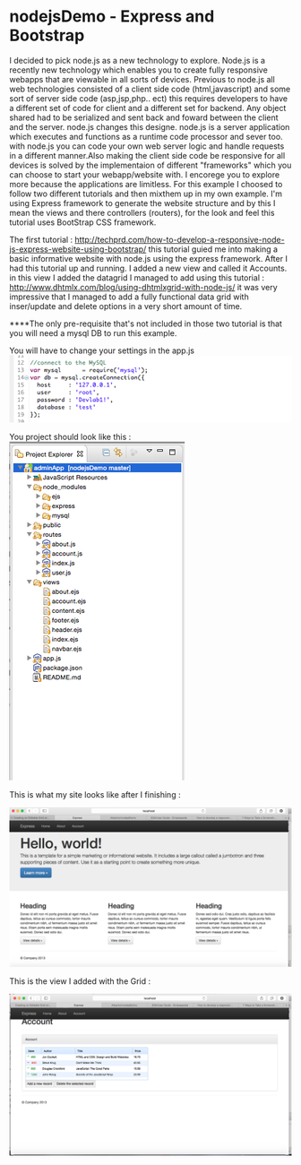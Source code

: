 nodejsDemo - Express and Bootstrap
==========

I decided to pick node.js as a new technology to explore. Node.js is a recently new technology which enables you to create fully responsive webapps that are viewable in all sorts of devices. Previous to node.js all web technologies consisted of a client side code (html,javascript) and some sort of server side code (asp,jsp,php.. ect) this requires developers to have a different set of code for client and a different set for backend. 
Any object shared had to be serialized and sent back and foward between the client and the server. node.js changes this designe. node.js is a server application which executes and functions as a runtime code processor and sever too. with node.js you can code your own web server logic and handle requests in a different manner.Also making the client side code be responsive for all devices is solved by the implementaion of different "frameworks" which you can choose to start your webapp/website with. I encorege you to explore more because the applications are limitless.  For this example I choosed to follow two different tutorials and then mixthem up in my own example. I'm using Express framework to generate the website structure and by this I mean the views and there controllers (routers), for the look and feel this tutorial uses BootStrap CSS framework.

The first tutorial : http://techprd.com/how-to-develop-a-responsive-node-js-express-website-using-bootstrap/
this tutorial guied me into making a basic informative website with node.js using the express framework. After I had this tutorial up and running. I added a new view and called it Accounts. in this view I added the datagrid I managed to add using this tutorial : http://www.dhtmlx.com/blog/using-dhtmlxgrid-with-node-js/ it was very impressive that I managed to add a fully functional data grid with inser/update and delete options in a very short amount of time. 

****The only pre-requisite that's not included in those two tutorial is that you will need a mysql DB to run this example. 

You will have to change your settings in the app.js 
<img src="https://github.com/Attachoi/nodejsDemo/blob/master/adminApp/mySQL.png" >

You project should look like this : 
<img src="https://github.com/Attachoi/nodejsDemo/blob/master/adminApp/projExpl.png" >



This is what my site looks like after I finishing : 

<img src="https://github.com/Attachoi/nodejsDemo/blob/master/adminApp/Main.png" >

<br/>

This is the view I added with the Grid : 

<img src="https://github.com/Attachoi/nodejsDemo/blob/master/adminApp/Accounts.png" >



